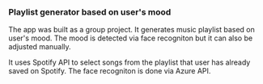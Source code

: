 ### Playlist generator based on user's mood

The app was built as a group project. It generates music playlist based on user's mood. The mood is detected via face recogniton but it can also be adjusted manually.

It uses Spotify API to select songs from the playlist that user has already saved on Spotify. The face recogniton is done via Azure API.


